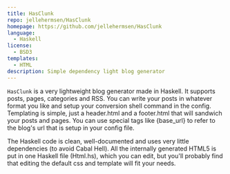 ```yaml
---
title: HasClunk 
repo: jellehermsen/HasClunk
homepage: https://github.com/jellehermsen/HasClunk
language:
  - Haskell
license:
  - BSD3
templates:
  - HTML
description: Simple dependency light blog generator
---
```


`HasClunk` is a very lightweight blog generator made in Haskell. It supports
posts, pages, categories and RSS. You can write your posts in whatever format
you like and setup your conversion shell command in the config. Templating is
simple, just a header.html and a footer.html that will sandwich your posts and
pages. You can use special tags like {base_url} to refer to the blog's url that
is setup in your config file.

The Haskell code is clean, well-documented and uses very little dependencies (to
avoid Cabal Hell). All the internally generated HTML5 is put in one Haskell
file (Html.hs), which you can edit, but you'll probably find that editing the
default css and template will fit your needs.
